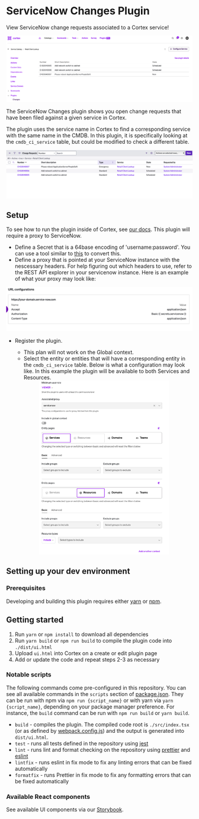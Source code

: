 # ServiceNow Changes Plugin

View ServiceNow change requests associated to a Cortex service!

<div align="center"><img src="img/change_requests_cortex.png" width="550" /></div>

The ServiceNow Changes plugin shows you open change requests that have been filed against a given service in Cortex.

The plugin uses the service name in Cortex to find a corresponding service with the same name in the CMDB. In this plugin, it is specifically looking at the `cmdb_ci_service` table, but could be modified to check a different table.

<div align="center"><img src="img/change_requests_snow.png" width="550" /></div>

## Setup

To see how to run the plugin inside of Cortex, see [our docs](https://docs.cortex.io/docs/plugins). This plugin will require a proxy to ServiceNow.
* Define a Secret that is a 64base encoding of 'username:password'. You can use a tool similar to [this](https://www.debugbear.com/basic-auth-header-generator) to convert this.
* Define a proxy that is pointed at your ServiceNow instance with the nescessary headers. For help figuring out which headers to use, refer to the REST API explorer in your servicenow instance. Here is an example of what your proxy may look like:
 
<div align="center"><img src="img/proxy_changes.png" width="550" /></div>

- Register the plugin.
  - This plan will not work on the Global context.
  - Select the entity or entities that will have a corresponding entity in the `cmdb_ci_service` table. Below is what a configuration may look like. In this example the plugin will be available to both Services and Resources.

  <div align="center"><img src="img/snow_changes_config.png" width="350" /></div>

## Setting up your dev environment


### Prerequisites

Developing and building this plugin requires either [yarn](https://classic.yarnpkg.com/lang/en/docs/install/) or [npm](https://docs.npmjs.com/downloading-and-installing-node-js-and-npm).

## Getting started

1. Run `yarn` or `npm install` to download all dependencies
2. Run `yarn build` or `npm run build` to compile the plugin code into `./dist/ui.html`
3. Upload `ui.html` into Cortex on a create or edit plugin page
4. Add or update the code and repeat steps 2-3 as necessary

### Notable scripts

The following commands come pre-configured in this repository. You can see all available commands in the `scripts` section of [package.json](./package.json). They can be run with npm via `npm run {script_name}` or with yarn via `yarn {script_name}`, depending on your package manager preference. For instance, the `build` command can be run with `npm run build` or `yarn build`.

- `build` - compiles the plugin. The compiled code root is `./src/index.tsx` (or as defined by [webpack.config.js](webpack.config.js)) and the output is generated into `dist/ui.html`.
- `test` - runs all tests defined in the repository using [jest](https://jestjs.io/)
- `lint` - runs lint and format checking on the repository using [prettier](https://prettier.io/) and [eslint](https://eslint.org/)
- `lintfix` - runs eslint in fix mode to fix any linting errors that can be fixed automatically
- `formatfix` - runs Prettier in fix mode to fix any formatting errors that can be fixed automatically

### Available React components

See available UI components via our [Storybook](https://cortexapps.github.io/plugin-core/).
